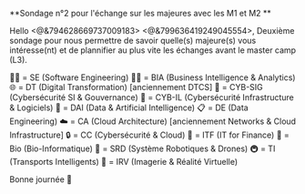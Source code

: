 **Sondage n°2 pour l'échange sur les majeures avec les M1 et M2 **

Hello <@&794628669737009183> <@&799636419249045554>,
Deuxième sondage pour nous permettre de savoir quelle(s) majeure(s) vous intéresse(nt) et de plannifier au plus vite les échanges avant le master camp (L3).

:woman_technologist: = SE (Software Engineering)
:man_office_worker: = BIA (Business Intelligence & Analytics)
:globe_with_meridians: = DT (Digital Transformation) [anciennement DTCS]
:ninja: = CYB-SIG (Cybersécurité SI & Gouvernance)
:closed_lock_with_key: = CYB-IL (Cybersécurité Infrastructure & Logiciels)
:robot: = DAI (Data & Artificial Intelligence)
:clipboard: = DE (Data Engineering)
:cloud: = CA (Cloud Architecture) [anciennement Networks & Cloud Infrastructure]
:lock: = CC (Cybersécurité & Cloud)
:bank: = ITF (IT for Finance)
:dna: = Bio (Bio-Informatique)
:helicopter: = SRD (Système Robotiques & Drones)
:metro: = TI (Transports Intelligents)
:goggles: = IRV (Imagerie & Réalité Virtuelle) 

Bonne journée 🚀
